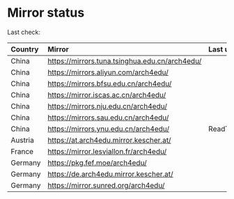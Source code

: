 <script src="./time.js"></script>
# Mirror status
Last check: <script type="text/javascript">localize(1689585600.64416);</script>

|Country|Mirror|Last update|
|:------|:-----|:----------|
|China|https://mirrors.tuna.tsinghua.edu.cn/arch4edu/|<script type="text/javascript">localize(1689532769);</script>|
|China|https://mirrors.aliyun.com/arch4edu/|<script type="text/javascript">localize(1689489199);</script>|
|China|https://mirrors.bfsu.edu.cn/arch4edu/|<script type="text/javascript">localize(1689532769);</script>|
|China|https://mirror.iscas.ac.cn/arch4edu/|<script type="text/javascript">localize(1689532769);</script>|
|China|https://mirrors.nju.edu.cn/arch4edu/|<script type="text/javascript">localize(1689532769);</script>|
|China|https://mirrors.sau.edu.cn/arch4edu/|<script type="text/javascript">localize(1689532769);</script>|
|China|https://mirrors.ynu.edu.cn/arch4edu/|ReadTimeout|
|Austria|https://at.arch4edu.mirror.kescher.at/|<script type="text/javascript">localize(1689532769);</script>|
|France|https://mirror.lesviallon.fr/arch4edu/|<script type="text/javascript">localize(1689402753);</script>|
|Germany|https://pkg.fef.moe/arch4edu/|<script type="text/javascript">localize(1689532769);</script>|
|Germany|https://de.arch4edu.mirror.kescher.at/|<script type="text/javascript">localize(1689532769);</script>|
|Germany|https://mirror.sunred.org/arch4edu/|<script type="text/javascript">localize(1689532769);</script>|

<script src="./tablefilter/tablefilter.js"></script>
<script src="./table.js"></script>